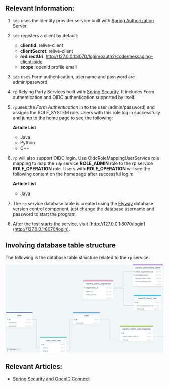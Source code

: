 ## Relevant Information:

1. `idp` uses the identity provider service built
   with [Spring Authorization Server](https://spring.io/projects/spring-authorization-server).

2. `idp` registers a client by default:
    - **clientId**: relive-client
    - **clientSecret**: relive-client
    - **redirectUri**: http://127.0.0.1:8070/login/oauth2/code/messaging-client-oidc
    - **scope**: openid profile email

3. `idp` uses Form authentication, username and password are admin/password.

4. `rp` Relying Party Services built
   with [Spring Security](https://docs.spring.io/spring-security/reference/servlet/oauth2/login/index.html). It includes
   Form authentication and OIDC authentication supported by itself.

5. `rp`uses the *Form Authentication* in to the user (admin/password) and assigns the ROLE_SYSTEM role. Users with this role
   log in successfully and jump to the home page to see the following:

   **Article List**

    - Java
    - Python
    - C++

6. `rp` will also support OIDC login. Use OidcRoleMappingUserService role mapping to map the `idp` service
   **ROLE_ADMIN** role to the rp service **ROLE_OPERATION** role. Users with **ROLE_OPERATION** will see the following
   content on the homepage after successful login:

   **Article List**

    - Java

7. The `rp` service database table is created using the [Flyway](https://flywaydb.org/) database version control
   component, just change the database username and password to start the program.

8. After the test starts the service, visit [http://127.0.0.1:8070/login](http://127.0.0.1:8070/login).

## Involving database table structure

The following is the database table structure related to the `rp` service:

![](./images/oauth2_sql_model.png)

## Relevant Articles:

- [Spring Security and OpenID Connect](https://relive27.github.io/blog/springn-security-oidc)
